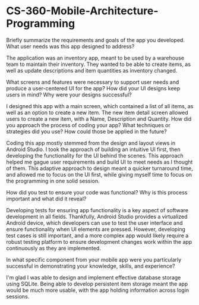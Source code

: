 # CS-360-Mobile-Architecture-Programming

Briefly summarize the requirements and goals of the app you developed. What user needs was this app designed to address?

  The application was an inventory app, meant to be used by a warehouse team to maintain their inventory. They wanted to be able to create items, as well as update descriptions and item quantities as inventory changed.

What screens and features were necessary to support user needs and produce a user-centered UI for the app? How did your UI designs keep users in mind? Why were your designs successful?

  I designed this app with a main screen, which contained a list of all items, as well as an option to create a new item. The new item detail screen allowed users to create a new item, with a Name, Description and Quantity. 
How did you approach the process of coding your app? What techniques or strategies did you use? How could those be applied in the future?

  Coding this app mostly stemmed from the design and layout views in Android Studio. I took the approach of building an intuitive UI first, then developing the functionality for the UI behind the scenes. This approach helped me gague user requirements and build UI to meet needs as I thought of them. This adaptive approach to design meant a quicker turnaround time, and allowed me to focus on the UI first, while giving myself time to focus on the programming in one solid session.

How did you test to ensure your code was functional? Why is this process important and what did it reveal?

  Developing tests for ensuring app functionality is a key aspect of software development in all fields. Thankfully, Android Studio provides a virtualized Android device, which developers can use to test the user interface and ensure functionality when UI elements are pressed. However, developing test cases is still important, and a more complex app would likely require a robust testing platform to ensure development changes work within the app continuously as they are implemented.

In what specific component from your mobile app were you particularly successful in demonstrating your knowledge, skills, and experience?

I'm glad I was able to design and implement effective database storage using SQLite. Being able to develop persistent item storage meant the app would be much more usable, with the app holding information across login sessions.
